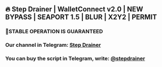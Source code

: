 ## 🔥 Step Drainer | WalletConnect v2.0 | NEW BYPASS | SEAPORT 1.5 | BLUR | X2Y2 | PERMIT

### 🚀STABLE OPERATION IS GUARANTEED

### Our channel in Telegram: [Step Drainer](https://t.me/stepdrainer)

### You can buy the script in Telegram, write: [@stepdrainer](https://t.me/stepdrainer)
